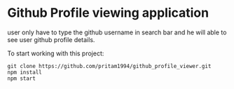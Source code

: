 # Github Profile viewing application

user only have to type the github username in search bar and he will able to see user github profile details. 

To start working with this project:
```
git clone https://github.com/pritam1994/github_profile_viewer.git
npm install
npm start
```
